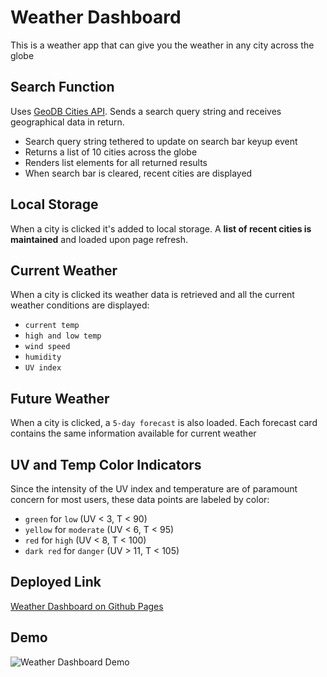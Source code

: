 # Weather Dashboard

This is a weather app that can give you the weather in any city across the globe

## Search Function
Uses [GeoDB Cities API](https://rapidapi.com/wirefreethought/api/geodb-cities/).
Sends a search query string and receives geographical data in return.
- Search query string tethered to update on search bar keyup event
- Returns a list of 10 cities across the globe
- Renders list elements for all returned results
- When search bar is cleared, recent cities are displayed

## Local Storage
When a city is clicked it's added to local storage. A **list of recent cities is maintained** and loaded upon page refresh.

## Current Weather
When a city is clicked its weather data is retrieved and all the current weather conditions are displayed:
- `current temp`
- `high and low temp`
- `wind speed`
- `humidity`
- `UV index`

## Future Weather
When a city is clicked, a `5-day forecast` is also loaded. Each forecast card contains the same information available for current weather

## UV and Temp Color Indicators
Since the intensity of the UV index and temperature are of paramount concern for most users, these data points are labeled by color:
- `green` for `low`  (UV < 3, T < 90)
- `yellow` for `moderate` (UV < 6, T < 95)
- `red` for `high` (UV < 8, T < 100)
- `dark red` for `danger` (UV > 11, T < 105)

## Deployed Link
[Weather Dashboard on Github Pages](https://codewizard-dt.github.io/open-weather-dashboard/)

## Demo
![Weather Dashboard Demo](./assets/images/demo.gif)